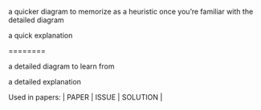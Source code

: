 
a quicker diagram to memorize as a heuristic once you’re familiar with the detailed diagram

a quick explanation

========

a detailed diagram to learn from

a detailed explanation

Used in papers:
| PAPER | ISSUE | SOLUTION |


